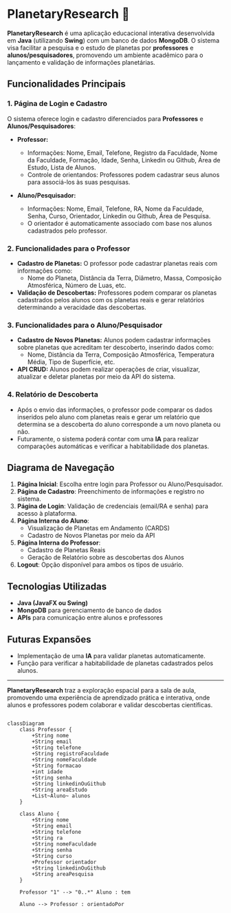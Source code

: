 # PlanetaryResearch 🌌

**PlanetaryResearch** é uma aplicação educacional interativa desenvolvida em **Java** (utilizando **Swing**) com um banco de dados **MongoDB**. O sistema visa facilitar a pesquisa e o estudo de planetas por **professores** e **alunos/pesquisadores**, promovendo um ambiente acadêmico para o lançamento e validação de informações planetárias.

## Funcionalidades Principais

### 1. Página de Login e Cadastro
O sistema oferece login e cadastro diferenciados para **Professores** e **Alunos/Pesquisadores**:
- **Professor:**
  - Informações: Nome, Email, Telefone, Registro da Faculdade, Nome da Faculdade, Formação, Idade, Senha, Linkedin ou Github, Área de Estudo, Lista de Alunos.
  - Controle de orientandos: Professores podem cadastrar seus alunos para associá-los às suas pesquisas.

- **Aluno/Pesquisador:**
  - Informações: Nome, Email, Telefone, RA, Nome da Faculdade, Senha, Curso, Orientador, Linkedin ou Github, Área de Pesquisa.
  - O orientador é automaticamente associado com base nos alunos cadastrados pelo professor.

### 2. Funcionalidades para o Professor
- **Cadastro de Planetas:** O professor pode cadastrar planetas reais com informações como:
  - Nome do Planeta, Distância da Terra, Diâmetro, Massa, Composição Atmosférica, Número de Luas, etc.
- **Validação de Descobertas:** Professores podem comparar os planetas cadastrados pelos alunos com os planetas reais e gerar relatórios determinando a veracidade das descobertas.

### 3. Funcionalidades para o Aluno/Pesquisador
- **Cadastro de Novos Planetas:** Alunos podem cadastrar informações sobre planetas que acreditam ter descoberto, inserindo dados como:
  - Nome, Distância da Terra, Composição Atmosférica, Temperatura Média, Tipo de Superfície, etc.
- **API CRUD:** Alunos podem realizar operações de criar, visualizar, atualizar e deletar planetas por meio da API do sistema.

### 4. Relatório de Descoberta
- Após o envio das informações, o professor pode comparar os dados inseridos pelo aluno com planetas reais e gerar um relatório que determina se a descoberta do aluno corresponde a um novo planeta ou não.
- Futuramente, o sistema poderá contar com uma **IA** para realizar comparações automáticas e verificar a habitabilidade dos planetas.

## Diagrama de Navegação

1. **Página Inicial**: Escolha entre login para Professor ou Aluno/Pesquisador.
2. **Página de Cadastro**: Preenchimento de informações e registro no sistema.
3. **Página de Login**: Validação de credenciais (email/RA e senha) para acesso à plataforma.
4. **Página Interna do Aluno**:
   - Visualização de Planetas em Andamento (CARDS)
   - Cadastro de Novos Planetas por meio da API
5. **Página Interna do Professor**:
   - Cadastro de Planetas Reais
   - Geração de Relatório sobre as descobertas dos Alunos
6. **Logout**: Opção disponível para ambos os tipos de usuário.

## Tecnologias Utilizadas
- **Java (JavaFX ou Swing)**
- **MongoDB** para gerenciamento de banco de dados
- **APIs** para comunicação entre alunos e professores

## Futuras Expansões
- Implementação de uma **IA** para validar planetas automaticamente.
- Função para verificar a habitabilidade de planetas cadastrados pelos alunos.

---

**PlanetaryResearch** traz a exploração espacial para a sala de aula, promovendo uma experiência de aprendizado prática e interativa, onde alunos e professores podem colaborar e validar descobertas científicas.

``` mermaid

classDiagram
    class Professor {
        +String nome
        +String email
        +String telefone
        +String registroFaculdade
        +String nomeFaculdade
        +String formacao
        +int idade
        +String senha
        +String linkedinOuGithub
        +String areaEstudo
        +List~Aluno~ alunos
    }

    class Aluno {
        +String nome
        +String email
        +String telefone
        +String ra
        +String nomeFaculdade
        +String senha
        +String curso
        +Professor orientador
        +String linkedinOuGithub
        +String areaPesquisa
    }

    Professor "1" --> "0..*" Aluno : tem
    
    Aluno --> Professor : orientadoPor
```
